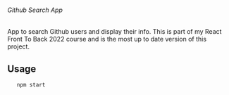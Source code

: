 ###### Github Search App
App to search Github users and display their info. This is part of my React Front To Back 2022 course and is the most up to date version of this project.


## Usage
```npm install
   npm start

```

